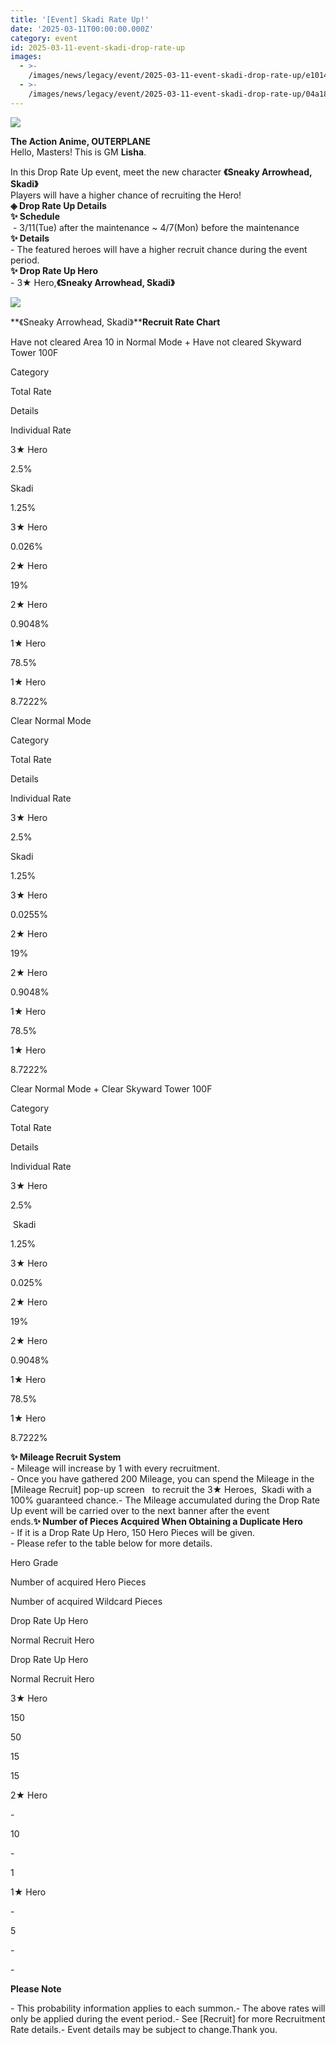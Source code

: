 ```yaml
---
title: '[Event] Skadi Rate Up!'
date: '2025-03-11T00:00:00.000Z'
category: event
id: 2025-03-11-event-skadi-drop-rate-up
images:
  - >-
    /images/news/legacy/event/2025-03-11-event-skadi-drop-rate-up/e10142f4a3ed4affb904a1f11272d114.webp
  - >-
    /images/news/legacy/event/2025-03-11-event-skadi-drop-rate-up/04a18cac7bdc428db75e300c1663c4ab.webp
---
```


![](/images/news/legacy/event/2025-03-11-event-skadi-drop-rate-up/e10142f4a3ed4affb904a1f11272d114.webp)  
  

**The Action Anime, OUTERPLANE**  
Hello, Masters! This is GM **Lisha**.  
  
In this Drop Rate Up event, meet the new character **《Sneaky Arrowhead, Skadi》**  
Players will have a higher chance of recruiting the Hero!  
**◈ Drop Rate Up Details**  
**✨ Schedule**  
 - 3/11(Tue) after the maintenance ~ 4/7(Mon) before the maintenance  
**✨ Details**  
\- The featured heroes will have a higher recruit chance during the event period.  
**✨ Drop Rate Up Hero**  
\- 3★ Hero,**《Sneaky Arrowhead, Skadi》**

![](/images/news/legacy/event/2025-03-11-event-skadi-drop-rate-up/04a18cac7bdc428db75e300c1663c4ab.webp)  
  

**《Sneaky Arrowhead, Skadi》****Recruit Rate Chart**

Have not cleared Area 10 in Normal Mode + Have not cleared Skyward Tower 100F 

Category

Total Rate

Details

Individual Rate

3★ Hero

2.5%

Skadi  

1.25%

3★ Hero

0.026%  

2★ Hero

19%

2★ Hero

0.9048%  

1★ Hero

78.5%

1★ Hero

8.7222%  

Clear Normal Mode 

Category

Total Rate

Details

Individual Rate

3★ Hero

2.5%

Skadi  

1.25%

3★ Hero

0.0255%  

2★ Hero

19%

2★ Hero

0.9048%  

1★ Hero

78.5%

1★ Hero

8.7222%  

  
Clear Normal Mode + Clear Skyward Tower 100F 

Category

Total Rate

Details

Individual Rate

3★ Hero

2.5%

 Skadi  

1.25%  

3★ Hero

0.025%  

2★ Hero

19%

2★ Hero

0.9048%  

1★ Hero

78.5%

1★ Hero

8.7222%  

**✨ Mileage Recruit System**  
\- Mileage will increase by 1 with every recruitment.  
\- Once you have gathered 200 Mileage, you can spend the Mileage in the \[Mileage Recruit\] pop-up screen   to recruit the 3★ Heroes,  Skadi with a 100% guaranteed chance.- The Mileage accumulated during the Drop Rate Up event will be carried over to the next banner after the event ends.**✨ Number of Pieces Acquired When Obtaining a Duplicate Hero**  
\- If it is a Drop Rate Up Hero, 150 Hero Pieces will be given.  
\- Please refer to the table below for more details. 

Hero Grade

Number of acquired Hero Pieces

Number of acquired Wildcard Pieces

Drop Rate Up Hero

Normal Recruit Hero

Drop Rate Up Hero

Normal Recruit Hero

3★ Hero

150

50

15

15

2★ Hero

\-

10

\-

1

1★ Hero

\-

5

\-

\-

**Please Note**  
  
\- This probability information applies to each summon.- The above rates will only be applied during the event period.- See \[Recruit\] for more Recruitment Rate details.- Event details may be subject to change.Thank you.

